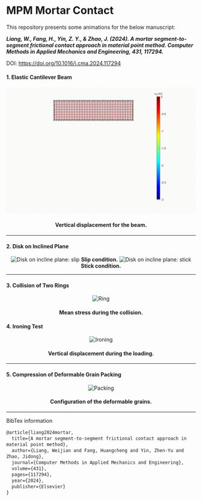 # MPM Mortar Contact

This repository presents some animations for the below manuscript:

***Liang, W., Fang, H., Yin, Z. Y., & Zhao, J. (2024). A mortar segment-to-segment frictional contact approach in material point method. Computer Methods in Applied Mechanics and Engineering, 431, 117294.***

DOI: https://doi.org/10.1016/j.cma.2024.117294 



#### 1. Elastic Cantilever Beam

<div align="center">
    <img src="images/beam.gif" alt="Vertical displacement" style="max-width: 100%; height: auto;">
    <h4>Vertical displacement for the beam.</h4>
</div>

---

#### 2. Disk on Inclined Plane

<div align="center">
    <img src="images/slip_ball.gif" alt="Disk on incline plane: slip" style="max-width: 100%; height: auto;">
    <strong>Slip condition.</strong>
    <img src="images/stick_ball.gif" alt="Disk on incline plane: stick" style="max-width: 100%; height: auto;">
     <strong>Stick condition.</strong>
</div>

---
#### 3. Collision of Two Rings

<div align="center">
    <img src="images/animation_ring.gif" alt="Ring" style="max-width: 100%; height: auto;">
    <h4>Mean stress during the collision.</h4>
</div>

#### 4. Ironing Test

<div align="center">
    <img src="images/ironing.gif" alt="Ironing" style="max-width: 100%; height: auto;">
    <h4>Vertical displacement during the loading.</h4>
</div>

---

#### 5. Compression of Deformable Grain Packing

<div align="center">
    <img src="images/packing.gif" alt="Packing" style="max-width: 100%; height: auto;">
    <h4>Configuration of the deformable grains.</h4>
</div>

---

BibTex information
```
@article{liang2024mortar,
  title={A mortar segment-to-segment frictional contact approach in material point method},
  author={Liang, Weijian and Fang, Huangcheng and Yin, Zhen-Yu and Zhao, Jidong},
  journal={Computer Methods in Applied Mechanics and Engineering},
  volume={431},
  pages={117294},
  year={2024},
  publisher={Elsevier}
}
```